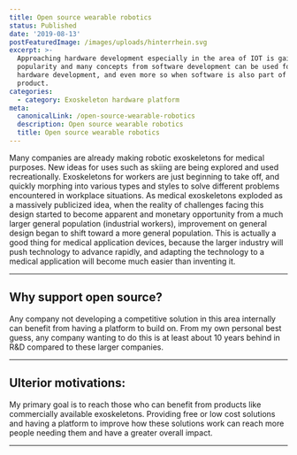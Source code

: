 ```yaml
---
title: Open source wearable robotics
status: Published
date: '2019-08-13'
postFeaturedImage: /images/uploads/hinterrhein.svg
excerpt: >-
  Approaching hardware development especially in the area of IOT is gaining
  popularity and many concepts from software development can be used for
  hardware development, and even more so when software is also part of the
  product. 
categories:
  - category: Exoskeleton hardware platform
meta:
  canonicalLink: /open-source-wearable-robotics
  description: Open source wearable robotics
  title: Open source wearable robotics
---
```

Many companies are already making robotic exoskeletons for medical purposes. New ideas for uses such as skiing are being explored and used recreationally. Exoskeletons for workers are just beginning to take off, and quickly morphing into various types and styles to solve different problems encountered in workplace situations. As medical exoskeletons exploded as a massively publicized idea, when the reality of challenges facing this design started to become apparent and monetary opportunity from a much larger general population (industrial workers), improvement on general design began to shift toward a more general population. This is actually a good thing for medical application devices, because the larger industry will push technology to advance rapidly, and adapting the technology to a medical application will become much easier than inventing it. 

<hr />

## Why support open source?

Any company not developing a competitive solution in this area internally can benefit from having a platform to build on. From my own personal best guess, any company wanting to do this is at least about 10 years behind in R&D compared to these larger companies. 

<hr />

## Ulterior motivations:

My primary goal is to reach those who can benefit from products like commercially available exoskeletons. Providing free or low cost solutions and having a platform to improve how these solutions work can reach more people needing them and have a greater overall impact. 

<hr />
